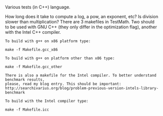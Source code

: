 Various tests (in C++) language.

How long does it take to compute a log, a pow, an exponent, etc?
Is division slower than multiplication?
There are 3 makefiles in TestMath. Two should to be used with GNU C++ (they only differ in the optimization flag), another with the Intel C++ compiler.

    To build with g++ on x86 platform type:

    make -f Makefile.gcc_x86

    To build with g++ on platform other than x86 type:

    make -f Makefile.gcc_other
    
    There is also a makefile for the Intel compiler. To better understand benchmark results,
    please, read my blog entry. This should be important: 
    http://searchivarius.org/blog/problem-previous-version-intels-library-benchmark

    To build with the Intel compiler type:

    make -f Makefile.icc
              

